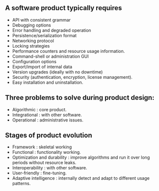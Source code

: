
## A software product typically requires

* API with consistent grammar
* Debugging options
* Error handling and degraded operation
* Persistence/serialization format
* Networking protocol
* Locking strategies
* Performance counters and resource usage information.
* Command-shell or administration GUI
* Configuration options
* Export/import of internal data
* Version upgrades (ideally with no downtime)
* Security (authentication, encryption, license management).
* Easy installation and uninstallation.

## Three problems to solve during product design:
* Algorithmic : core product.
* Integrational : with other software.
* Operational : administrative issues.

## Stages of product evolution
* Framework : skeletal working
* Functional : functionality working.
* Optimization and durability : improve algorithms and run it over long periods without resource leaks.
* Interoperability : with other software.
* User-friendly : fine-tuning.
* Adaptive intelligence : internally detect and adapt to different usage patterns.
